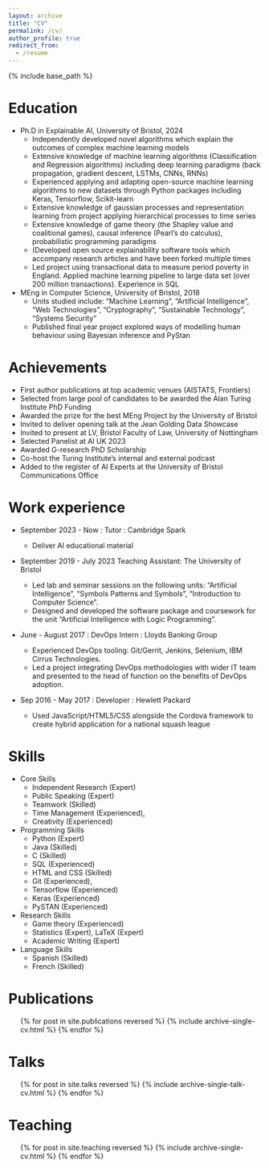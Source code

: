 ```yaml
---
layout: archive
title: "CV"
permalink: /cv/
author_profile: true
redirect_from:
  - /resume
---
```


{% include base_path %}

Education
======
* Ph.D in Explainable AI, University of Bristol, 2024 
  * Independently developed novel algorithms which explain the outcomes of complex machine learning models
  * Extensive knowledge of machine learning algorithms (Classification and Regression algorithms) including
deep learning paradigms (back propagation, gradient descent, LSTMs, CNNs, RNNs)
  * Experienced applying and adapting open-source machine learning algorithms to new datasets through Python
packages including Keras, Tensorflow, Scikit-learn
  * Extensive knowledge of gaussian processes and representation learning from project applying hierarchical
processes to time series
  * Extensive knowledge of game theory (the Shapley value and coalitional games), causal inference (Pearl’s do
calculus), probabilistic programming paradigms
  * (Developed open source explainability software tools which accompany research articles and have been forked
  multiple times
  * Led project using transactional data to measure period poverty in England. Applied machine learning pipeline
  to large data set (over 200 million transactions). Experience in SQL
* MEng in Computer Science, University of Bristol, 2018
  * Units studied include: “Machine Learning”, “Artificial Intelligence”, “Web Technologies”,
“Cryptography”, “Sustainable Technology”, “Systems Security”
  * Published final year project explored ways of modelling human behaviour using Bayesian inference and PyStan


Achievements
======

* First author publications at top academic venues (AISTATS, Frontiers)
* Selected from large pool of candidates to be awarded the Alan Turing Institute PhD Funding
* Awarded the prize for the best MEng Project by the University of Bristol
* Invited to deliver opening talk at the Jean Golding Data Showcase
* Invited to present at LV, Bristol Faculty of Law, University of Nottingham
* Selected Panelist at AI UK 2023
* Awarded G-research PhD Scholarship
* Co-host the Turing Institute’s internal and external podcast
* Added to the register of AI Experts at the University of Bristol Communications Office

Work experience
======
* September 2023 - Now : Tutor : Cambridge Spark 
  * Deliver AI educational material 

* September 2019 - July 2023 Teaching Assistant: The University of Bristol
  * Led lab and seminar sessions on the following units: “Artificial Intelligence”, “Symbols Patterns and
  Symbols”, “Introduction to Computer Science”.
  * Designed and developed the software package and coursework for the unit “Artificial Intelligence with
  Logic Programming”.

* June - August 2017 : DevOps Intern : Lloyds Banking Group
  * Experienced DevOps tooling: Git/Gerrit, Jenkins, Selenium, IBM Cirrus Technologies.
  * Led a project integrating DevOps methodologies with wider IT team and presented to the head of function on the benefits of DevOps adoption.

* Sep 2016 - May 2017 : Developer : Hewlett Packard
  * Used JavaScript/HTML5/CSS alongside the Cordova framework to create hybrid application for a national squash league



Skills
======
* Core Skills
  * Independent Research (Expert) 
  * Public Speaking (Expert)
  * Teamwork (Skilled)
  * Time Management (Experienced),
  * Creativity (Experienced)
* Programming Skills
  * Python (Expert)
  * Java (Skilled)
  * C (Skilled)
  * SQL (Experienced)
  * HTML and CSS (Skilled)
  * Git (Experienced),
  * Tensorflow (Experienced)
  * Keras (Experienced)
  * PySTAN (Experienced)
* Research Skills
  * Game theory (Experienced)
  * Statistics (Expert), LaTeX (Expert)
  * Academic Writing (Expert)
* Language Skills
  * Spanish (Skilled)
  * French (Skilled)

Publications
======
  <ul>{% for post in site.publications reversed %}
    {% include archive-single-cv.html %}
  {% endfor %}</ul>
  
Talks
======
  <ul>{% for post in site.talks reversed %}
    {% include archive-single-talk-cv.html  %}
  {% endfor %}</ul>
  
Teaching
======
  <ul>{% for post in site.teaching reversed %}
    {% include archive-single-cv.html %}
  {% endfor %}</ul>
  
